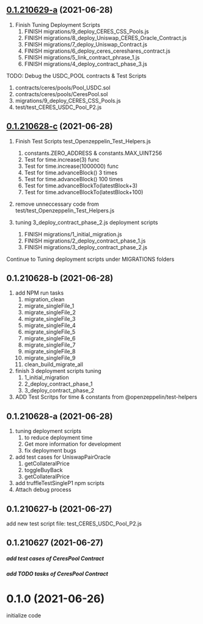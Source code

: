 ## [0.1.210629-a](https://github.com/Ceres-Coin/SmartContract/compare/0.1.210628-b...0.1.210629-a) (2021-06-28)
1. Finish Tuning Deployment Scripts
   1. FINISH migrations/9_deploy_CERES_CSS_Pools.js
   2. FINISH migrations/8_deploy_Uniswap_CERES_Oracle_Contract.js
   3. FINISH migrations/7_deploy_Uniswap_Contract.js
   4. FINISH migrations/6_deploy_ceres_cereshares_contract.js
   5. FINISH migrations/5_link_contract_phrase_1.js
   6. FINISH migrations/4_deploy_contract_phase_3.js

TODO: Debug the USDC_POOL contracts & Test Scripts
   1. contracts/ceres/pools/Pool_USDC.sol
   2. contracts/ceres/pools/CeresPool.sol
   3. migrations/9_deploy_CERES_CSS_Pools.js
   4. test/test_CERES_USDC_Pool_P2.js


## [0.1.210628-c](https://github.com/Ceres-Coin/SmartContract/compare/0.1.210628-b...0.1.210628-c) (2021-06-28)
1. Finish Test Scripts test_Openzeppelin_Test_Helpers.js
   1. constants.ZERO_ADDRESS & constants.MAX_UINT256
   2. Test for time.increase(3) func
   3. Test for time.increase(1000000) func
   4. Test for time.advanceBlock() 3 times
   5. Test for time.advanceBlock() 100 times
   6. Test for time.advanceBlockTo(latestBlock+3)
   7. Test for time.advanceBlockTo(latestBlock+100)

2. remove unneccessary code from test/test_Openzeppelin_Test_Helpers.js
3. tuning 3_deploy_contract_phase_2.js deployment scripts
   1. FINISH migrations/1_initial_migration.js
   2. FINISH migrations/2_deploy_contract_phase_1.js
   3. FINISH migrations/3_deploy_contract_phase_2.js

Continue to Tuning deployment scripts under MIGRATIONS folders



## 0.1.210628-b (2021-06-28)
1. add NPM run tasks
   1. migration_clean
   2. migrate_singleFile_1
   3. migrate_singleFile_2
   4. migrate_singleFile_3
   5. migrate_singleFile_4
   6. migrate_singleFile_5
   7. migrate_singleFile_6
   8. migrate_singleFile_7
   9. migrate_singleFile_8
   10. migrate_singleFile_9
   11. clean_build_migrate_all
2. finish 3 deployment scripts tuning
   1. 1_initial_migration
   2. 2_deploy_contract_phase_1
   3. 3_deploy_contract_phase_2
3. ADD Test Scritps for time & constants from @openzeppelin/test-helpers


## 0.1.210628-a (2021-06-28)
1. tuning deployment scripts
   1. to reduce deployment time
   2. Get more information for development
   3. fix deployment bugs
2. add test cases for UniswapPairOracle
   1. getCollateralPrice
   2. toggleBuyBack
   3. getCollateralPrice
3. add truffleTestSingleP1 npm scripts
4. Attach debug process


## 0.1.210627-b (2021-06-27)
add new test script file: test_CERES_USDC_Pool_P2.js


## 0.1.210627 (2021-06-27)
##### add test cases of CeresPool Contract
##### add TODO tasks of CeresPool Contract



# 0.1.0 (2021-06-26)
initialize code





